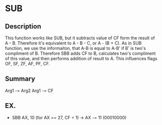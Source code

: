
# SUB
## Description
This function works like SUB, but it subtracts value of CF form the result
of A - B. Therefore it's equivalent to A - B - C, or A - (B + C). As in SUB
function, we use the informaiton, that A-B is equal to A-B' if B' is two's
compliment of B. Therefore SBB adds CF to B, calculates two's compliment of
this value, and then performs addition of result to A.
This influences flags OF, SF, ZF, AF, PF, CF.

## Summary
Arg1 -= Arg2
Arg1 -= CF

## EX.
- SBB AX, 10 (for AX == 27, CF = 1) -> AX -= 11 (00010000)

